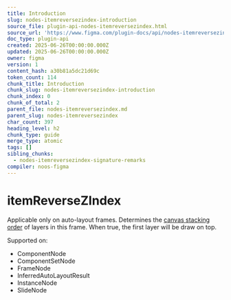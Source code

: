 ```yaml
---
title: Introduction
slug: nodes-itemreversezindex-introduction
source_file: plugin-api-nodes-itemreversezindex.html
source_url: 'https://www.figma.com/plugin-docs/api/nodes-itemreversezindex/'
doc_type: plugin-api
created: 2025-06-26T00:00:00.000Z
updated: 2025-06-26T00:00:00.000Z
owner: figma
version: 1
content_hash: a30b81a5dc21d69c
token_count: 114
chunk_title: Introduction
chunk_slug: nodes-itemreversezindex-introduction
chunk_index: 0
chunk_of_total: 2
parent_file: nodes-itemreversezindex.md
parent_slug: nodes-itemreversezindex
char_count: 397
heading_level: h2
chunk_type: guide
merge_type: atomic
tags: []
sibling_chunks:
  - nodes-itemreversezindex-signature-remarks
compiler: noos-figma
---
```


# itemReverseZIndex

Applicable only on auto-layout frames. Determines the [canvas stacking order](https://help.figma.com/hc/en-us/articles/360040451373-Explore-auto-layout-properties#Canvas_stacking_order) of layers in this frame. When true, the first layer will be draw on top.

 Supported on:

- ComponentNode
- ComponentSetNode
- FrameNode
- InferredAutoLayoutResult
- InstanceNode
- SlideNode
